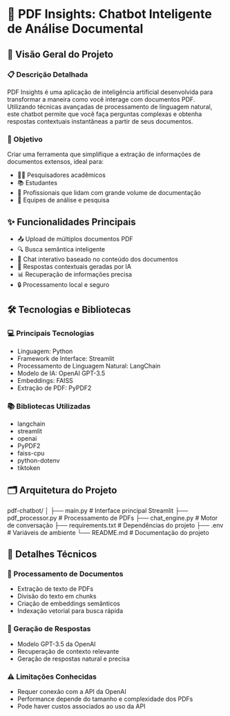# 📄 PDF Insights: Chatbot Inteligente de Análise Documental

## 🚀 Visão Geral do Projeto

### 📋 Descrição Detalhada

PDF Insights é uma aplicação de inteligência artificial desenvolvida para transformar a maneira como você interage com documentos PDF. Utilizando técnicas avançadas de processamento de linguagem natural, este chatbot permite que você faça perguntas complexas e obtenha respostas contextuais instantâneas a partir de seus documentos.

### 🎯 Objetivo

Criar uma ferramenta que simplifique a extração de informações de documentos extensos, ideal para:

- 👩‍🔬 Pesquisadores acadêmicos
- 📚 Estudantes
- 💼 Profissionais que lidam com grande volume de documentação
- 🤝 Equipes de análise e pesquisa

## ✨ Funcionalidades Principais

- 📤 Upload de múltiplos documentos PDF
- 🔍 Busca semântica inteligente
- 💬 Chat interativo baseado no conteúdo dos documentos
- 🧠 Respostas contextuais geradas por IA
- 📊 Recuperação de informações precisa
- 🔒 Processamento local e seguro

## 🛠 Tecnologias e Bibliotecas

### 💻 Principais Tecnologias

- Linguagem: Python
- Framework de Interface: Streamlit
- Processamento de Linguagem Natural: LangChain
- Modelo de IA: OpenAI GPT-3.5
- Embeddings: FAISS
- Extração de PDF: PyPDF2

### 📚 Bibliotecas Utilizadas

- langchain
- streamlit
- openai
- PyPDF2
- faiss-cpu
- python-dotenv
- tiktoken

## 🗂 Arquitetura do Projeto

pdf-chatbot/
│
├── main.py              # Interface principal Streamlit
├── pdf_processor.py     # Processamento de PDFs
├── chat_engine.py       # Motor de conversação
├── requirements.txt     # Dependências do projeto
├── .env                 # Variáveis de ambiente
└── README.md            # Documentação do projeto

## 🔬 Detalhes Técnicos

### 📄 Processamento de Documentos

- Extração de texto de PDFs
- Divisão do texto em chunks
- Criação de embeddings semânticos
- Indexação vetorial para busca rápida

### 🤖 Geração de Respostas

- Modelo GPT-3.5 da OpenAI
- Recuperação de contexto relevante
- Geração de respostas natural e precisa

### ⚠️ Limitações Conhecidas

- Requer conexão com a API da OpenAI
- Performance depende do tamanho e complexidade dos PDFs
- Pode haver custos associados ao uso da API